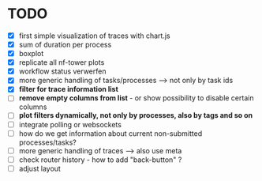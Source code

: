 # TODO


 - [x] first simple visualization of traces with chart.js
 - [x] sum of duration per process
 - [x] boxplot
 - [x] replicate all nf-tower plots
 - [x] workflow status verwerfen
 - [x] more generic handling of tasks/processes --> not only by task ids 
 - [x] **filter for trace information list**
 - [ ] **remove empty columns from list** - or show possibility to disable certain columns
 - [ ] **plot filters dynamically, not only by processes, also by tags and so on**
 - [ ] integrate polling or websockets
 - [ ] how do we get information about current non-submitted processes/tasks?
 - [ ] more generic handling of traces --> also use meta
 - [ ] check router history - how to add "back-button" ?
 - [ ] adjust layout
